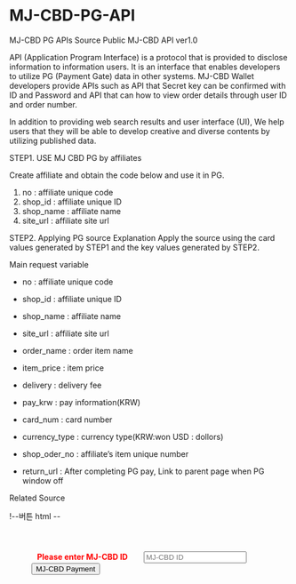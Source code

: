 

# MJ-CBD-PG-API
MJ-CBD PG APIs Source
Public MJ-CBD API ver1.0 

API (Application Program Interface) is a protocol that is provided to disclose information to information users. 
It is an interface that enables developers to utilize PG (Payment Gate) data in other systems. 
MJ-CBD Wallet developers provide APIs such as API that Secret key can be confirmed with ID and Password and 
API that can how to view order details through user ID and order number.


In addition to providing web search results and user interface (UI), 
We help users that they will be able to develop creative and diverse contents by utilizing published data.



STEP1. USE MJ CBD PG by affiliates

Create affiliate and obtain the code below and use it in PG.
1) no : affiliate unique code
2) shop_id : affiliate unique ID
3) shop_name : affiliate name
4) site_url : affiliate site url 


STEP2. Applying PG source
Explanation
Apply the source using the card values generated by STEP1 and the key values generated by STEP2.

Main request variable
- no : affiliate unique code
- shop_id : affiliate unique ID
- shop_name : affiliate name
- site_url : affiliate site url 

- order_name : order item name
- item_price : item price
- delivery : delivery fee
- pay_krw : pay information(KRW)
- card_num : card number
- currency_type : currency type(KRW:won USD : dollors)
- shop_oder_no : affiliate’s item unique number
- return_url : After completing PG pay, Link to parent page when PG window off

Related Source

!--버튼 html --
<div class="table-responsive text-center" style='padding:40px;'>
<span style='color:#ff0000;font-weight:700;margin-right:15px;padding:10px;'>Please enter MJ-CBD ID</span>
<input type="text" name="od_cbd_email" id="od_cbd_email" class="peps_input" required placeholder="MJ-CBD ID" onchange="insert_form_data(this.value);"required>
<input type="button" value="MJ-CBD Payment" id="btn_order2" onclick="windowSize()" class="peps_btn" style="display:''">
</div>



